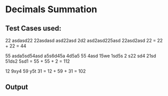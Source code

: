 # Decimals Summation

## Test Cases used:

22 asdasd22 22asdasd asd22asd 2d2 asd2asd225asd 22asd2asd 22 = 22 + 22 = 44


55 asda5sd54asd a5s6d45a 4d5a5 55 4asd 15we 1sd5s 2 s22 sd4 21sd 51ds2  5sd1 = 55 + 55 + 2 = 112


12 9xy4 59   y5t  31 = 12 + 59 + 31 = 102 



## Output
[](/../master/HomeWorks_DAY3/Output.PNG?raw=true)
